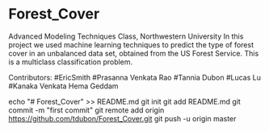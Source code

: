 # Forest_Cover
Advanced Modeling Techniques Class, Northwestern University
In this project we used machine learning techniques to predict the type of forest cover in an unbalanced data set, obtained from the US Forest Service. This is a multiclass classification problem.

Contributors:
#EricSmith
#Prasanna Venkata Rao
#Tannia Dubon
#Lucas Lu
#Kanaka Venkata Hema Geddam


echo "# Forest_Cover" >> README.md
git init
git add README.md
git commit -m "first commit"
git remote add origin https://github.com/tdubon/Forest_Cover.git
git push -u origin master
